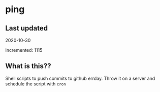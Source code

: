 # ping

## Last updated
2020-10-30

Incremented: 1115

## What is this??
Shell scripts to push commits to github errday. Throw it on a server and schedule the script with `cron`
